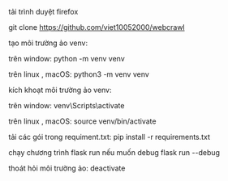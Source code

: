 tải trình duyệt firefox

git clone https://github.com/viet10052000/webcrawl

tạo môi trường ảo venv:

trên window: 
python -m venv venv

trên linux , macOS:
python3 -m venv venv

kích khoạt môi trường ảo venv:

trên window: 
venv\Scripts\activate

trên linux , macOS:
source venv/bin/activate

tải các gói trong requiment.txt:
pip install -r requirements.txt

chạy chương trình 
flask run 
nếu muốn debug
flask run --debug

thoát hỏi môi trường ảo:
deactivate





